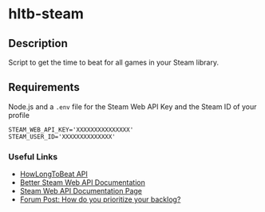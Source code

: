 # hltb-steam

## Description

Script to get the time to beat for all games in your Steam library.

## Requirements

Node.js and a `.env` file for the Steam Web API Key and the Steam ID of your profile

```env
STEAM_WEB_API_KEY='XXXXXXXXXXXXXXX'
STEAM_USER_ID='XXXXXXXXXXXXXX'
```

### Useful Links

- [HowLongToBeat API](https://github.com/ckatzorke/howlongtobeat)
- [Better Steam Web API Documentation](https://steamwebapi.azurewebsites.net/)
- [Steam Web API Documentation Page](https://steamcommunity.com/dev)
- [Forum Post: How do you prioritize your backlog?](https://howlongtobeat.com/forum/thread/424/1)
